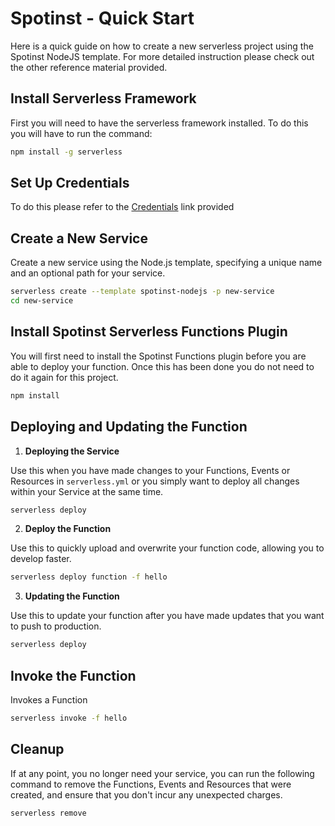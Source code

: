 <!--
title: Serverless Framework - Spotinst Guide - Quick Start
menuText: Quick Start
menuOrder: 2
description: Getting started with the Serverless Framework on AWS Lambda
layout: Doc
-->

# Spotinst - Quick Start

Here is a quick guide on how to create a new serverless project using the Spotinst NodeJS template. For more detailed instruction please check out the other reference material provided. 

## Install Serverless Framework
  First you will need to have the serverless framework installed. To do this you will have to run the command:

```bash
npm install -g serverless

```

## Set Up Credentials
  To do this please refer to the [Credentials]("credentials.md") link provided 

## Create a New Service

  Create a new service using the Node.js template, specifying a unique name and an optional path for your service.

```bash
serverless create --template spotinst-nodejs -p new-service
cd new-service
```

## Install Spotinst Serverless Functions Plugin
  
  You will first need to install the Spotinst Functions plugin before you are able to deploy your function. Once this has been done you do not need to do it again for this project. 

```bash
npm install
```

## Deploying and Updating the Function
  
1. **Deploying the Service**

  Use this when you have made changes to your Functions, Events or Resources in `serverless.yml` or you simply want to deploy all changes within your Service at the same time.

```bash
serverless deploy 
```

2. **Deploy the Function**

  Use this to quickly upload and overwrite your function code, allowing you to develop faster.

```bash
serverless deploy function -f hello
```

3. **Updating the Function**

  Use this to update your function after you have made updates that you want to push to production.
  
```bash
serverless deploy 
```

## Invoke the Function

  Invokes a Function

```bash
serverless invoke -f hello
```

## Cleanup

If at any point, you no longer need your service, you can run the following command to remove the Functions, Events and Resources that were created, and ensure that you don't incur any unexpected charges.

```bash
serverless remove
```
